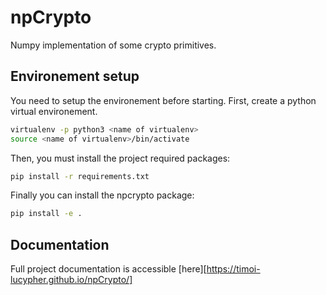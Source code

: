 # npCrypto
Numpy implementation of some crypto primitives.

## Environement setup
You need to setup the environement before starting.
First, create a python virtual environement.

```bash
virtualenv -p python3 <name of virtualenv>
source <name of virtualenv>/bin/activate
```

Then, you must install the project required packages:

```bash
pip install -r requirements.txt
```

Finally you can install the npcrypto package:
```bash
pip install -e .
```

## Documentation
Full project documentation is accessible [here][https://timoi-lucypher.github.io/npCrypto/]
